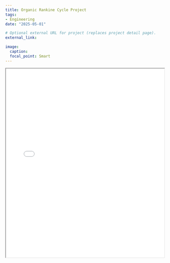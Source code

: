 ```yaml
---
title: Organic Rankine Cycle Project
tags:
- Engineering
date: "2025-05-01"

# Optional external URL for project (replaces project detail page).
external_link: 

image:
  caption: 
  focal_point: Smart
---
```


<iframe src="/pdf/Design_Project.pdf" width="100%" height="600px">
</iframe>